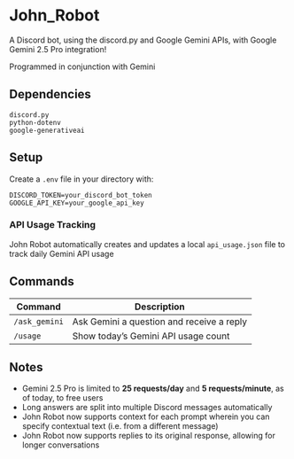 # John_Robot
A Discord bot, using the discord.py and Google Gemini APIs, with Google Gemini 2.5 Pro integration!

Programmed in conjunction with Gemini

## Dependencies
```
discord.py
python-dotenv
google-generativeai
```

## Setup
Create a `.env` file in your directory with:
```
DISCORD_TOKEN=your_discord_bot_token
GOOGLE_API_KEY=your_google_api_key
```

### API Usage Tracking
John Robot automatically creates and updates a local `api_usage.json` file to track daily Gemini API usage

## Commands
| Command        | Description                                |
|----------------|--------------------------------------------|
| `/ask_gemini`  | Ask Gemini a question and receive a reply  |
| `/usage`       | Show today’s Gemini API usage count        |

## Notes
- Gemini 2.5 Pro is limited to **25 requests/day** and **5 requests/minute**, as of today, to free users
- Long answers are split into multiple Discord messages automatically
- John Robot now supports context for each prompt wherein you can specify contextual text (i.e. from a different message)
- John Robot now supports replies to its original response, allowing for longer conversations
